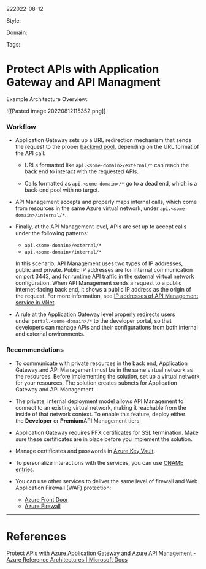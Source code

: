 222022-08-12

Style: 

Domain:

Tags:

# Protect APIs with Application Gateway and API Managment



Example Architecture Overview:

![[Pasted image 20220812115352.png]]

### Workflow

-   Application Gateway sets up a URL redirection mechanism that sends the request to the proper [backend pool](https://docs.microsoft.com/en-us/azure/application-gateway/application-gateway-components#backend-pools), depending on the URL format of the API call:
    
    -   URLs formatted like `api.<some-domain>/external/*` can reach the back end to interact with the requested APIs.
        
    -   Calls formatted as `api.<some-domain>/*` go to a dead end, which is a back-end pool with no target.
        
-   API Management accepts and properly maps internal calls, which come from resources in the same Azure virtual network, under `api.<some-domain>/internal/*`.
    
-   Finally, at the API Management level, APIs are set up to accept calls under the following patterns:
    
    -   `api.<some-domain>/external/*`
    -   `api.<some-domain>/internal/*`
    
    In this scenario, API Management uses two types of IP addresses, public and private. Public IP addresses are for internal communication on port 3443, and for runtime API traffic in the external virtual network configuration. When API Management sends a request to a public internet-facing back end, it shows a public IP address as the origin of the request. For more information, see [IP addresses of API Management service in VNet](https://docs.microsoft.com/en-us/azure/api-management/api-management-howto-ip-addresses#ip-addresses-of-api-management-service-in-vnet).
    
-   A rule at the Application Gateway level properly redirects users under `portal.<some-domain>/*` to the developer portal, so that developers can manage APIs and their configurations from both internal and external environments.

### Recommendations
-   To communicate with private resources in the back end, Application Gateway and API Management must be in the same virtual network as the resources. Before implementing the solution, set up a virtual network for your resources. The solution creates subnets for Application Gateway and API Management.
    
-   The private, internal deployment model allows API Management to connect to an existing virtual network, making it reachable from the inside of that network context. To enable this feature, deploy either the **Developer** or **Premium**API Management tiers.
    
-   Application Gateway requires PFX certificates for SSL termination. Make sure these certificates are in place before you implement the solution.
    
-   Manage certificates and passwords in [Azure Key Vault](https://docs.microsoft.com/en-us/azure/key-vault/general/basic-concepts).
    
-   To personalize interactions with the services, you can use [CNAME entries](https://docs.microsoft.com/en-us/azure/dns/dns-web-sites-custom-domain).
    
-   You can use other services to deliver the same level of firewall and Web Application Firewall (WAF) protection:
    
    -   [Azure Front Door](https://docs.microsoft.com/en-us/azure/frontdoor/front-door-overview)
    -   [Azure Firewall](https://docs.microsoft.com/en-us/azure/firewall/overview)




___
# References
[Protect APIs with Azure Application Gateway and Azure API Management - Azure Reference Architectures | Microsoft Docs](https://docs.microsoft.com/en-us/azure/architecture/reference-architectures/apis/protect-apis)